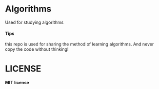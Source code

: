 # Algorithms
Used for studying algorithms
#### Tips
this repo is used for sharing the method of learning algorithms. 
And never copy the code without thinking!

# LICENSE
#### MIT license
